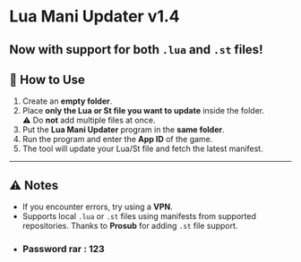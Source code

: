 # Lua Mani Updater v1.4

Now with support for both `.lua` and `.st` files!  
---

## 🚀 How to Use

1. Create an **empty folder**.
2. Place **only the Lua or St file you want to update** inside the folder.  
   ⚠️ Do **not** add multiple files at once.
3. Put the **Lua Mani Updater** program in the **same folder**.
4. Run the program and enter the **App ID** of the game.
5. The tool will update your Lua/St file and fetch the latest manifest.

---

## ⚠️ Notes

- If you encounter errors, try using a **VPN**.
- Supports local `.lua` or `.st` files using manifests from supported repositories.
Thanks to **Prosub** for adding `.st` file support.
- ### Password rar : 123
